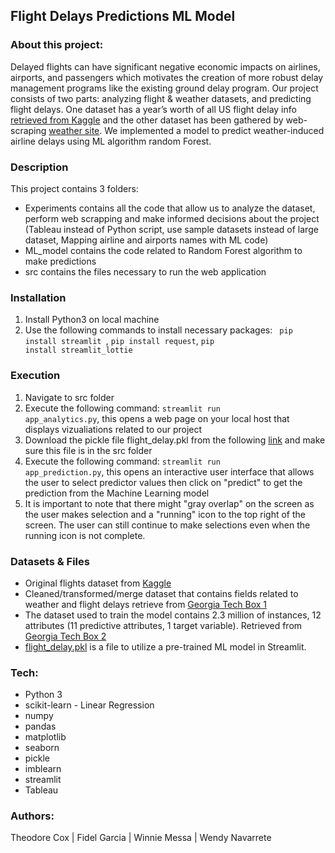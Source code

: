 ## Flight Delays Predictions ML Model

### About this project:

Delayed flights can have significant negative economic impacts on airlines, airports, and passengers which motivates the creation of more robust 
delay management programs like the existing ground delay program. Our project consists of two parts: analyzing flight & weather datasets, 
and predicting flight delays. One dataset has a year’s worth of all US flight delay info [retrieved from Kaggle](https://www.kaggle.com/datasets/usdot/flight-delays?select=flights.csv/) and the other dataset has been gathered 
by web-scraping [weather site](https://www.wunderground.com/history/). We implemented a model to predict weather-induced airline delays using ML algorithm random Forest.

### Description
This project contains 3 folders:
- Experiments contains all the code that allow us to analyze the dataset, perform web scrapping and make informed decisions about the project (Tableau instead of Python script, use sample datasets instead of large dataset, Mapping airline and airports names with ML code)
- ML_model contains the code related to Random Forest algorithm to make predictions
- src contains the files necessary to run the web application

### Installation
1. Install Python3 on local machine
2. Use the following commands to install necessary packages:  <code> pip install streamlit </code>, <code>pip install request</code>, <code>pip install streamlit_lottie </code>


### Execution
1. Navigate to src folder
2. Execute the following command: <code>streamlit run app_analytics.py</code>, this opens a web page on your local host that displays vizualiations related to our project
3. Download the pickle file flight_delay.pkl from the following [link](https://gatech.app.box.com/folder/203936189681?s=afakemwcnac3hrhvj29fclh5w5tfbfkc) and make sure this file is in the src folder
4. Execute the following command: <code>streamlit run app_prediction.py</code>, this opens an interactive user interface that allows the user to select predictor values then click on "predict" to get the prediction from the Machine Learning model 
5. It is important to note that there might "gray overlap" on the screen as the user makes selection  and a "running" icon  to the top right of the screen. The user can still continue to make selections even when the running icon is not complete.

### Datasets & Files
- Original flights dataset from [Kaggle](https://www.kaggle.com/datasets/usdot/flight-delays?select=flights.csv/)
- Cleaned/transformed/merge dataset that contains fields related to weather and flight delays retrieve from [Georgia Tech Box 1](https://gatech.box.com/s/wuzelnupcqsr80o2ymcsj7my9a22w5mz)
- The dataset used to train the model contains 2.3 million of instances, 12 attributes (11 predictive attributes, 1 target variable). Retrieved from [Georgia Tech Box 2](https://gatech.box.com/s/1l6fqelru2hsfaebphxpvikvxa15bv5a)
- [flight_delay.pkl](https://gatech.box.com/s/afakemwcnac3hrhvj29fclh5w5tfbfkc) is a file to utilize a pre-trained ML model in Streamlit. 

### Tech:

- Python 3
- scikit-learn - Linear Regression
- numpy
- pandas
- matplotlib
- seaborn
- pickle
- imblearn
- streamlit
- Tableau

### Authors:
Theodore Cox | Fidel Garcia | Winnie Messa | Wendy Navarrete
